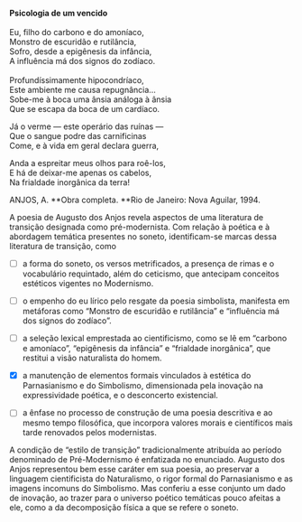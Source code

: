 

**Psicologia de um vencido**\
\
Eu, filho do carbono e do amoníaco,\
Monstro de escuridão e rutilância,\
Sofro, desde a epigênesis da infância,\
A influência má dos signos do zodíaco.\
\
Profundíssimamente hipocondríaco,\
Este ambiente me causa repugnância…\
Sobe-me à boca uma ânsia análoga à ânsia\
Que se escapa da boca de um cardíaco.

Já o verme — este operário das ruínas —\
Que o sangue podre das carnificinas\
Come, e à vida em geral declara guerra,

Anda a espreitar meus olhos para roê-los,\
E há de deixar-me apenas os cabelos,\
Na frialdade inorgânica da terra!

ANJOS, A. **Obra completa. **Rio de Janeiro: Nova Aguilar, 1994.

A poesia de Augusto dos Anjos revela aspectos de uma literatura de transição designada como pré-modernista. Com relação à poética e à abordagem temática presentes no soneto, identificam-se marcas dessa literatura de transição, como



- [ ] a forma do soneto, os versos metrificados, a presença de rimas e o vocabulário requintado, além do ceticismo, que antecipam conceitos estéticos vigentes no Modernismo.
- [ ] o empenho do eu lírico pelo resgate da poesia simbolista, manifesta em metáforas como “Monstro de escuridão e rutilância” e “influência má dos signos do zodíaco”.
- [ ] a seleção lexical emprestada ao cientificismo, como se lê em “carbono e amoníaco”, “epigênesis da infância” e “frialdade inorgânica”, que restitui a visão naturalista do homem.
- [x] a manutenção de elementos formais vinculados à estética do Parnasianismo e do Simbolismo, dimensionada pela inovação na expressividade poética, e o desconcerto existencial.
- [ ] a ênfase no processo de construção de uma poesia descritiva e ao mesmo tempo filosófica, que incorpora valores morais e científicos mais tarde renovados pelos modernistas.


A condição de “estilo de transição” tradicionalmente atribuída ao período denominado de Pré-Modernismo é enfatizada no enunciado. Augusto dos Anjos representou bem esse caráter em sua poesia, ao preservar a linguagem cientificista do Naturalismo, o rigor formal do Parnasianismo e as imagens incomuns do Simbolismo. Mas conferiu a esse conjunto um dado de inovação, ao trazer para o universo poético temáticas pouco afeitas a ele, como a da decomposição física a que se refere o soneto.

        